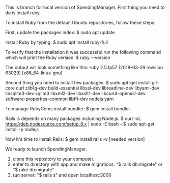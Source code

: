 This is branch for local version of SpendingManager.
First thing you need to do is install ruby.

To install Ruby from the default Ubuntu repositories, follow these steps:

First, update the packages index:
  $ sudo apt update
  
Install Ruby by typing:
  $ sudo apt install ruby-full
  
To verify that the installation it was successful run the following command which will print the Ruby version:
  $ ruby --version
  
The output will look something like this:
  ruby 2.5.1p57 (2018-03-29 revision 63029) [x86_64-linux-gnu]
  
Second thing you need to install few packages:
  $ sudo apt-get install git-core curl zlib1g-dev build-essential libssl-dev libreadline-dev libyaml-dev libsqlite3-dev sqlite3 libxml2-dev libxslt1-dev libcurl4-openssl-dev software-properties-common libffi-dev nodejs yarn
  
To manage RubyGems install bundler:
  $ gem install bundler

Rails is depends on many packages including Node.js:
  $ curl -sL https://deb.nodesource.com/setup_8.x | sudo -E bash -
  $ sudo apt-get install -y nodejs

Now it's time to install Rails:
  $ gem install rails -v [needed version]
  
We ready to launch SpendingManager.
1. clone this repository to your computer.
2. enter to directory with app and make migrations: "$ rails db:migrate" or "$ rake db:migrate"
3. run server: "$ rails s" and open localhost:3000
